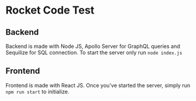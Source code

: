 # Rocket Code Test 

## Backend
Backend is made with Node JS, Apollo Server for GraphQL queries and Sequilize for SQL connection. To start the server only run `node index.js`
## Frontend
Frontend is made with React JS. Once you've started the server, simply run `npm run start` to initialize.

